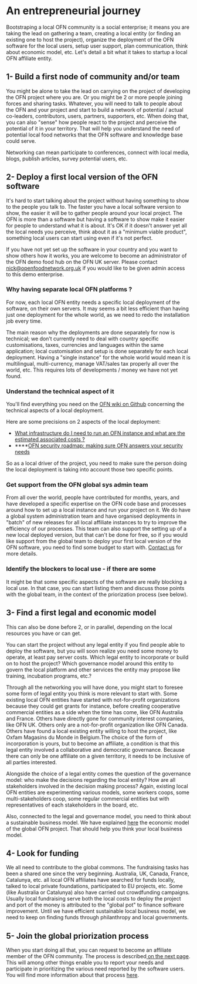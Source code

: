 # An entrepreneurial journey

Bootstraping a local OFN community is a social enterprise; it means you are taking the lead on gathering a team, creating a local entity \(or finding an existing one to host the project\), organize the deployment of the OFN software for the local users, setup user support, plan communication, think about economic model, etc. Let's detail a bit what it takes to startup a local OFN affiliate entity.

## 1- Build a first node of community and/or team

You might be alone to take the lead on carrying on the project of developing the OFN project where you are. Or you might be 2 or more people joining forces and sharing tasks. Whatever, you will need to talk to people about the OFN and your project and start to build a network of potential / actual co-leaders, contributors, users, partners, supporters, etc. When doing that, you can also "sense" how people react to the project and perceive the potential of it in your territory. That will help you understand the need of potential local food networks that the OFN software and knowledge base could serve. 

Networking can mean participate to conferences, connect with local media, blogs, publish articles, survey potential users, etc.

## 2- Deploy a first local version of the OFN software

It's hard to start talking about the project without having something to show to the people you talk to. The faster you have a local software version to show, the easier it will be to gather people around your local project. The OFN is more than a software but having a software to show make it easier for people to understand what it is about. It's OK if it doesn't answer yet all the local needs you perceive, think about it as a "minimum viable product", something local users can start using even if it's not perfect.

If you have not yet set up the software in your country and you want to show others how it works, you are welcome to become an administrator of the OFN demo food hub on the OFN UK server.  Please contact nick@openfoodnetwork.org.uk if you would like to be given admin access to this demo enterprise.

### Why having separate local OFN platforms ?

For now, each local OFN entity needs a specific local deployment of the software, on their own servers. It may seems a bit less efficient than having just one deployment for the whole world, as we need to redo the installation job every time.

The main reason why the deployments are done separately for now is technical; we don’t currently need to deal with country specific customisations, taxes, currencies and languages within the same application; local customisation and setup is done separately for each local deployment. Having a "single instance" for the whole world would mean it is multilingual, multi-currency, manage VAT/sales tax properly all over the world, etc. This requires lots of developments / money we have not yet found.

### Understand the technical aspect of it

You'll find everything you need on the [OFN wiki on Github](https://github.com/openfoodfoundation/openfoodnetwork/wiki) concerning the technical aspects of a local deployment.

Here are some precisions on 2 aspects of the local deployment:

* [What infrastructure do I need to run an OFN instance and what are the estimated associated costs ?](https://community.openfoodnetwork.org/t/what-infrastructure-do-i-need-to-run-an-ofn-instance-and-what-are-the-estimated-associated-costs/828) 
* \*\*\*\*[OFN security roadmap: making sure OFN answers your security needs](https://community.openfoodnetwork.org/t/ofn-security-roadmap-making-sure-ofn-answers-your-security-needs/829)

So as a local driver of the project, you need to make sure the person doing the local deployment is taking into account those two specific points.

### Get support from the OFN global sys admin team

From all over the world, people have contributed for months, years, and have developed a specific expertise on the OFN code base and processes around how to set up a local instance and run your project on it. We do have a global system administration team and have organised deployments in "batch" of new releases for all local affiliate instances to try to improve the efficiency of our processes. This team can also support the setting up of a new local deployed version, but that can't be done for free, so if you would like support from the global team to deploy your first local version of the OFN software, you need to find some budget to start with. [Contact us](../contact-us.md) for more details.

### Identify the blockers to local use - if there are some

It might be that some specific aspects of the software are really blocking a local use. In that case, you can start listing them and discuss those points with the global team, in the context of the priorization process \(see below\). 

## 3- Find a first legal and economic model

This can also be done before 2, or in parallel, depending on the local resources you have or can get.

You can start the project without any legal entity if you find people able to deploy the software, but you will soon realize you need some money to operate, at least pay server costs. Which legal entity to incorporate or build on to host the project? Which governance model around this entity to govern the local platform and other services the entity may propose like training, incubation programs, etc.?

Through all the networking you will have done, you might start to foresee some form of legal entity you think is more relevant to start with. Some existing local OFN entities have started with not-for-profit organizations because they could get grants for instance, before creating cooperative commercial entities as a side when the time has come, like OFN Australia and France. Others have directly gone for community interest companies, like OFN UK. Others only are a not-for-profit organization like OFN Canada. Others have found a local existing entity willing to host the project, like Oxfam Magasins du Monde in Belgium.The choice of the form of incorporation is yours, but to become an affiliate, a condition is that this legal entity involved a collaborative and democratic governance. Because there can only be one affiliate on a given territory, it needs to be inclusive of all parties interested.

Alongside the choice of a legal entity comes the question of the governance model: who make the decisions regarding the local entity? How are all stakeholders involved in the decision making process? Again, existing local OFN entities are experimenting various models, some workers coops, some multi-stakeholders coop, some regular commercial entities but with representatives of each stakeholders in the board, etc.

Also, connected to the legal and governance model, you need to think about a sustainable business model. We have explained [here](../working-on-the-ofn-governance/economic-model.md) the economic model of the global OFN project. That should help you think your local business model. 

## 4- Look for funding

We all need to contribute to the global commons. The fundraising tasks has been a shared one since the very beginning. Australia, UK, Canada, France, Catalunya, etc. all local OFN affiliates have searched for funds locally, talked to local private foundations, participated to EU projects, etc. Some \(like Australia or Catalunya\) also have carried out crowdfunding campaigns. Usually local fundraising serve both the local costs to deploy the project and port of the money is attributed to the "global pot" to finance software improvement. Until we have efficient sustainable local business model, we need to keep on finding funds through philanthropy and local governments.

## 5- Join the global priorization process

When you start doing all that, you can request to become an affiliate member of the OFN community. The process is described[ on the next page](affiliation-process.md). This will among other things enable you to report your needs and participate in prioritizing the various need reported by the software users. You will find more information about that process [here](../working-on-the-ofn-governance/how-do-we-prioritize-new-developments/).

